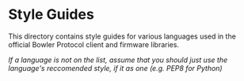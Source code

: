 Style Guides
============

This directory contains style guides for various languages
used in the official Bowler Protocol client and firmware
libraries.

*If a language is not on the list, assume that you should just use the language's reccomended style, if it as one (e.g. PEP8 for Python)*
